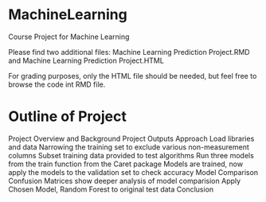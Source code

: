 # MachineLearning
Course Project for Machine Learning

Please find two additional files:  Machine Learning Prediction Project.RMD and Machine Learning Prediction Project.HTML

For grading purposes, only the HTML file should be needed, but feel free to browse the code int RMD file.

# Outline of Project
Project Overview and Background
Project Outputs
Approach
Load libraries and data
Narrowing the training set to exclude various non-measurement columns
Subset training data provided to test algorithms
Run three models from the train function from the Caret package
Models are trained, now apply the models to the validation set to check accuracy
Model Comparison
Confusion Matrices show deeper analysis of model comparision
Apply Chosen Model, Random Forest to original test data
Conclusion
